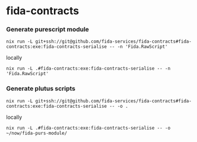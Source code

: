 fida-contracts
==============

### Generate purescript module

```
nix run -L git+ssh://git@github.com/fida-services/fida-contracts#fida-contracts:exe:fida-contracts-serialise -- -n 'Fida.RawScript'
```

locally
```
nix run -L .#fida-contracts:exe:fida-contracts-serialise -- -n 'Fida.RawScript'
```

### Generate plutus scripts

```
nix run -L git+ssh://git@github.com/fida-services/fida-contracts#fida-contracts:exe:fida-contracts-serialise -- -o .
```

locally
```
nix run -L .#fida-contracts:exe:fida-contracts-serialise -- -o ~/now/fida-purs-module/
```

